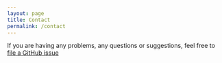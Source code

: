 ```yaml
---
layout: page
title: Contact
permalink: /contact
---
```


If you are having any problems, any questions or suggestions, feel free to [file a GitHub issue](https://github.com/PhoenixHPCbot/JekyllWebDev/issues/new)
